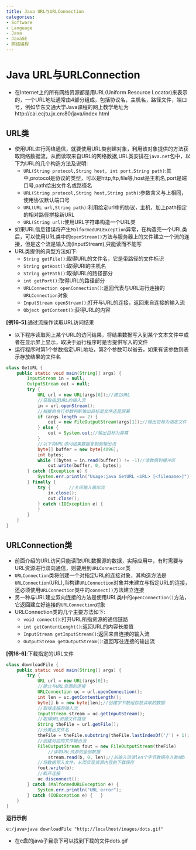 ```yaml
---
title: Java URL与URLConnection
categories:
- Software
- Language
- Java
- JavaSE
- 网络编程
---
```

# Java URL与URLConnection

- 在Internet上的所有网络资源都是用URL(Uniform Resource Locator)来表示的，一个URL地址通常由4部分组成，包括协议名，主机名，路径文件，端口号，例如华东交通大学Java课程的网上教学地址为http://cai.ecjtu.jx.cn:80/java/index.html

## URL类

- 使用URL进行网络通信，就要使用URL类创建对象，利用该对象提供的方法获取网络数据流，从而读取来自URL的网络数据,URL类安排在`java.net`包中，以下为URL的几个构造方法及说明:
    - `URL(String protocol,String host, int port,String path)`:其中,protocol是协议的类型，可以是http,ftp,file等,host是主机名,port是端口号,path给出文件名或路径名
    - `URL(String protocol,String host,String path)`:参数含义与上相同，使用协议默认端口号
    - `URL(URL url,String path)`:利用给定url中的协议，主机，加上path指定的相对路径拼接新URL
    - `URL(String url)`:使用URL字符串构造一个URL类
- 如果URL信息错误将产生`MalformedURLException`异常，在构造完一个URL类后，可以使用URL类中的`openStream()`方法与服务器上的文件建立一个流的连接，但是这个流是输入流(InputStream),只能读而不能写
- URL类提供的典型方法如下:
    - `String getFile()`:取得URL的文件名，它是带路径的文件标识
    - `String getHost()`:取得URl的主机名
    - `String getPath()`:取得URL的路径部分
    - `int getPort()`:取得URL的路径部分
    - `URLConnection openConnection()`:返回代表与URL进行连接的`URLConnection`对象
    - `InputStream openStream()`:打开与URL的连接，返回来自连接的输入流
    - `Object getContent()`:获得URL的内容

**[例16-5]**:通过流操作读取URL访问结果

- 以下程序读取网上某个URL的访问结果，将结果数据写入到某个文本文件中或者在显示屏上显示，取决于运行程序时是否提供写入的文件
- 运行程序时第1个参数指定URL地址，第2个参数可以省去，如果有该参数则表示存放结果的文件名

```java
class GetURL {
    public static void main(String[] args) {
        InputStream in = null;
        OutputStream out = null;
        try {
            URL url = new URL(args[0]);//建立URL
            //获取指定URL的输入流
            in = url.openStream();
            //根据命令行参数判断输出目标是文件还是屏幕
            if (args.length == 2) {
                out = new FileOutputStream(args[1]);//输出目标为指定文件
            } else {
                out = System.out;//输出目标为屏幕
            }
            //以下将URL访问结果数据复制到输出流
            byte[] buffer = new byte[4096];
            int bytes;
            while ((bytes = in.read(buffer)) != -1)//读数据到缓冲区
                out.write(buffer, 0, bytes);
        } catch (Exception e) {
            System.err.println("Usage:java GetURL <URL> [<filename>]");
        } finally {
            try {       //关闭输入输出流
                in.close();
                out.close();
            } catch (IOException e) {
            }
        }
    }
}
```

## URLConnection类

- 前面介绍的URL访问只能读取URL数据源的数据，实际应用中，有时需要与URL资源进行双向通信，则要用到`URLConnection`类
- `URLConnection`类将创建一个对指定URL的连接对象，其构造方法是`URLConnection`(URL),当构建`URLConnection`对象并未建立与指定URL的连接，还必须使用`URLConnection`类中的`connect()`方法建立连接
- 另一种与URL建立双向连接的方法是使用URL类中的`openConnection()`方法，它返回建立好连接的`URLConnection`对象
- URLConnection类的几个主要方法如下:
    - `void connect()`:打开URL所指资源的通信链路
    - `int getContentLenght()`:返回URL的内容长度值
    - `InputStream getInputStream()`:返回来自连接的输入流
    - `OutputStream getOutputStream()`:返回写往连接的输出流

**[例16-6]**:下载指定的URL文件

```java
class downloadFile {
    public static void main(String[] args) {
        try {
            URL url = new URL(args[0]);
            //建立与URL资源的连接
            URLConnection uc = url.openConnection();
            int len = uc.getContentLength();
            byte[] b = new byte[len];//创建字节数组存放读取的数据
            //取得连接的输入流
            InputStream stream = uc.getInputStream();
            //取得URL资源文件路径
            String theFile = url.getFile();
            //分离出文件名
            theFile = theFile.substring(theFile.lastIndexOf('/') + 1);
            //创建对应的文件输出流
            FileOutputStream fout = new FileOutputStream(theFile)
                //读取URL资源的全部数据
                stream.read(b, 0, len);//从输入流读len个字节数据存入数组b
            //将数据写入文件，从而实现资源内容的下载保存
            fout.write(b);
            //断开连接
            uc.disconnect();
        } catch (MalformedURLException e) {
            System.err.println("URL error");
        } catch (IOException e) {   }
    }
}
```

**运行示例**

```
e:/java>java downloadFile "http://localhost/images/dots.gif"
```

- 在e盘的java子目录下可以找到下载的文件dots.gif